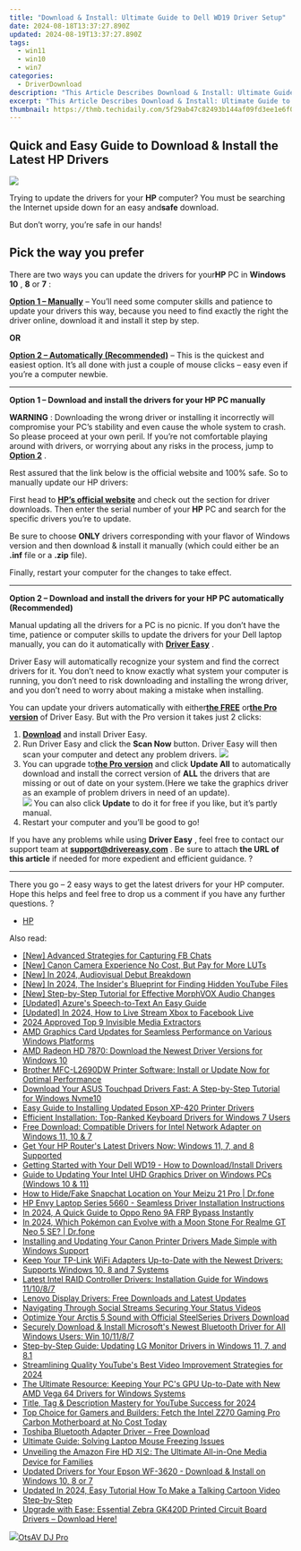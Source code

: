 ```yaml
---
title: "Download & Install: Ultimate Guide to Dell WD19 Driver Setup"
date: 2024-08-18T13:37:27.890Z
updated: 2024-08-19T13:37:27.890Z
tags:
  - win11
  - win10
  - win7
categories:
  - DriverDownload
description: "This Article Describes Download & Install: Ultimate Guide to Dell WD19 Driver Setup"
excerpt: "This Article Describes Download & Install: Ultimate Guide to Dell WD19 Driver Setup"
thumbnail: https://thmb.techidaily.com/5f29ab47c82493b144af09fd3ee1e6f095ceaed40a8d07f3a01f7431f1caf6d4.jpg
---
```


## Quick and Easy Guide to Download & Install the Latest HP Drivers

![](https://images.drivereasy.com/wp-content/uploads/2018/10/img_5bb8235cdc55d.jpg)

 Trying to update the drivers for your **HP**   computer? You must be searching the Internet upside down for an easy and**safe** download.

But don’t worry, you’re safe in our hands!

## Pick the way you prefer

 There are two ways you can update the drivers for your**HP** PC in **Windows 10** , **8** or **7** :

[**Option 1 – Manually**](https://tools.techidaily.com/drivereasy/download/) – You’ll need some computer skills and patience to update your drivers this way, because you need to find exactly the right the driver online, download it and install it step by step.

**OR**

[**Option 2 – Automatically (Recommended)**](https://tools.techidaily.com/drivereasy/download/) – This is the quickest and easiest option. It’s all done with just a couple of mouse clicks – easy even if you’re a computer newbie.

---

 **Option 1 – Download and install the drivers for your HP PC manually**

**WARNING** : Downloading the wrong driver or installing it incorrectly will compromise your PC’s stability and even cause the whole system to crash. So please proceed at your own peril. If you’re not comfortable playing around with drivers, or worrying about any risks in the process, jump to [**Option 2**](https://tools.techidaily.com/drivereasy/download/) .

 Rest assured that the link below is the official website and 100% safe. So to manually update our HP drivers:

 First head to **[HP’s official website](https://www8.hp.com/us/en/home.html)** [](https://shop-links.co/link/?exclusive=1&publisher_slug=itechdaily19598&url=https%3A%2F%2Fwww.dell.com%2Fen-us) and check out the section for driver downloads. Then enter the serial number of your **HP** PC and search for the specific drivers you’re to update.

 Be sure to choose **ONLY** drivers corresponding with your flavor of Windows version and then download & install it manually (which could either be an **.inf** file or a **.zip** file).

Finally, restart your computer for the changes to take effect.

---

 **Option 2 – Download and install the drivers for your HP PC automatically (Recommended)**

 Manual updating all the drivers for a PC is no picnic. If you don’t have the time, patience or computer skills to update the  drivers for your Dell laptop manually, you can do it automatically with **[Driver Easy](https://tools.techidaily.com/drivereasy/download/)**  .

 Driver Easy will automatically recognize your system and find the correct drivers for it. You don’t need to know exactly what system your computer is running, you don’t need to risk downloading and installing the wrong driver, and you don’t need to worry about making a mistake when installing.

 You can update your drivers automatically with either[**the FREE**](https://tools.techidaily.com/drivereasy/download/)  or[**the Pro version**](https://tools.techidaily.com/drivereasy/download/) of Driver Easy. But with the Pro version it takes just 2 clicks:

1. **[Download](https://tools.techidaily.com/drivereasy/download/)**  and install Driver Easy.
2. Run Driver Easy and click the **Scan Now** button. Driver Easy will then scan your computer and detect any problem drivers. ![](https://images.drivereasy.com/wp-content/uploads/2018/07/img_5b5aefd675a7c.jpg)
3. You can upgrade to[**the Pro version**](https://tools.techidaily.com/drivereasy/download/) and click **Update All** to automatically download and install the correct version of **ALL**  the drivers that are missing or out of date on your system.(Here we take the graphics driver as an example of problem drivers in need of an update).  
![](https://images.drivereasy.com/wp-content/uploads/2018/10/img_5bb83229d86f1.jpg) You can also click **Update** to do it for free if you like, but it’s partly manual.
4. Restart your computer and you’ll be good to go!

 If you have any problems while using **Driver Easy** , feel free to contact our support team at **<support@drivereasy.com>** . Be sure to attach **the URL of this article** if needed for more expedient and efficient guidance. ?

---

 There you go – 2 easy ways to get the latest drivers for your HP computer. Hope this helps and feel free to drop us a comment if you have any further questions. ?

* [HP](https://tools.techidaily.com/drivereasy/download/)

<ins class="adsbygoogle"
     style="display:block"
     data-ad-format="autorelaxed"
     data-ad-client="ca-pub-7571918770474297"
     data-ad-slot="1223367746"></ins>



<ins class="adsbygoogle"
     style="display:block"
     data-ad-client="ca-pub-7571918770474297"
     data-ad-slot="8358498916"
     data-ad-format="auto"
     data-full-width-responsive="true"></ins>

<span class="atpl-alsoreadstyle">Also read:</span>
<div><ul>
<li><a href="https://screen-recording.techidaily.com/new-advanced-strategies-for-capturing-fb-chats/"><u>[New] Advanced Strategies for Capturing FB Chats</u></a></li>
<li><a href="https://extra-resources.techidaily.com/new-canon-camera-experience-no-cost-but-pay-for-more-luts/"><u>[New] Canon Camera Experience  No Cost, But Pay for More LUTs</u></a></li>
<li><a href="https://screen-sharing-recording.techidaily.com/new-in-2024-audiovisual-debut-breakdown/"><u>[New] In 2024, Audiovisual Debut Breakdown</u></a></li>
<li><a href="https://youtube-tips.techidaily.com/n-2024-the-insiders-blueprint-for-finding-hidden-youtube-files/"><u>[New] In 2024, The Insider's Blueprint for Finding Hidden YouTube Files</u></a></li>
<li><a href="https://extra-skills.techidaily.com/new-step-by-step-tutorial-for-effective-morphvox-audio-changes/"><u>[New] Step-by-Step Tutorial for Effective MorphVOX Audio Changes</u></a></li>
<li><a href="https://extra-resources.techidaily.com/updated-azures-speech-to-text-an-easy-guide/"><u>[Updated] Azure's Speech-to-Text  An Easy Guide</u></a></li>
<li><a href="https://facebook-clips.techidaily.com/updated-in-2024-how-to-live-stream-xbox-to-facebook-live/"><u>[Updated] In 2024, How to Live Stream Xbox to Facebook Live</u></a></li>
<li><a href="https://facebook-videos.techidaily.com/2024-approved-top-9-invisible-media-extractors/"><u>2024 Approved  Top 9 Invisible Media Extractors</u></a></li>
<li><a href="https://win-amazing.techidaily.com/amd-graphics-card-updates-for-seamless-performance-on-various-windows-platforms/"><u>AMD Graphics Card Updates for Seamless Performance on Various Windows Platforms</u></a></li>
<li><a href="https://win-amazing.techidaily.com/amd-radeon-hd-7870-download-the-newest-driver-versions-for-windows-10/"><u>AMD Radeon HD 7870: Download the Newest Driver Versions for Windows 10</u></a></li>
<li><a href="https://win-amazing.techidaily.com/brother-mfc-l2690dw-printer-software-install-or-update-now-for-optimal-performance/"><u>Brother MFC-L2690DW Printer Software: Install or Update Now for Optimal Performance</u></a></li>
<li><a href="https://win-amazing.techidaily.com/download-your-asus-touchpad-drivers-fast-a-step-by-step-tutorial-for-windows-nvme10/"><u>Download Your ASUS Touchpad Drivers Fast: A Step-by-Step Tutorial for Windows Nvme10</u></a></li>
<li><a href="https://win-amazing.techidaily.com/easy-guide-to-installing-updated-epson-xp-420-printer-drivers/"><u>Easy Guide to Installing Updated Epson XP-420 Printer Drivers</u></a></li>
<li><a href="https://win-amazing.techidaily.com/efficient-installation-top-ranked-keyboard-drivers-for-windows-7-users/"><u>Efficient Installation: Top-Ranked Keyboard Drivers for Windows 7 Users</u></a></li>
<li><a href="https://win-amazing.techidaily.com/free-download-compatible-drivers-for-intel-network-adapter-on-windows-11-10-and-7/"><u>Free Download: Compatible Drivers for Intel Network Adapter on Windows 11, 10 & 7</u></a></li>
<li><a href="https://win-amazing.techidaily.com/get-your-hp-routers-latest-drivers-now-windows-11-7-and-8-supported/"><u>Get Your HP Router's Latest Drivers Now: Windows 11, 7, and 8 Supported</u></a></li>
<li><a href="https://win-amazing.techidaily.com/getting-started-with-your-dell-wd19-how-to-downloadinstall-drivers/"><u>Getting Started with Your Dell WD19 - How to Download/Install Drivers</u></a></li>
<li><a href="https://win-amazing.techidaily.com/guide-to-updating-your-intel-uhd-graphics-driver-on-windows-pcs-windows-10-and-11/"><u>Guide to Updating Your Intel UHD Graphics Driver on Windows PCs (Windows 10 & 11)</u></a></li>
<li><a href="https://location-social.techidaily.com/how-to-hidefake-snapchat-location-on-your-meizu-21-pro-drfone-by-drfone-virtual-android/"><u>How to Hide/Fake Snapchat Location on Your Meizu 21 Pro | Dr.fone</u></a></li>
<li><a href="https://win-amazing.techidaily.com/hp-envy-laptop-series-5660-seamless-driver-installation-instructions/"><u>HP Envy Laptop Series 5660 - Seamless Driver Installation Instructions</u></a></li>
<li><a href="https://android-frp.techidaily.com/in-2024-a-quick-guide-to-oppo-reno-9a-frp-bypass-instantly-by-drfone-android/"><u>In 2024, A Quick Guide to Oppo Reno 9A FRP Bypass Instantly</u></a></li>
<li><a href="https://pokemon-go-android.techidaily.com/in-2024-which-pokemon-can-evolve-with-a-moon-stone-for-realme-gt-neo-5-se-drfone-by-drfone-virtual-android/"><u>In 2024, Which Pokémon can Evolve with a Moon Stone For Realme GT Neo 5 SE? | Dr.fone</u></a></li>
<li><a href="https://win-amazing.techidaily.com/installing-and-updating-your-canon-printer-drivers-made-simple-with-windows-support/"><u>Installing and Updating Your Canon Printer Drivers Made Simple with Windows Support</u></a></li>
<li><a href="https://win-amazing.techidaily.com/keep-your-tp-link-wifi-adapters-up-to-date-with-the-newest-drivers-supports-windows-10-8-and-7-systems/"><u>Keep Your TP-Link WiFi Adapters Up-to-Date with the Newest Drivers: Supports Windows 10, 8 and 7 Systems</u></a></li>
<li><a href="https://win-amazing.techidaily.com/latest-intel-raid-controller-drivers-installation-guide-for-windows-111087/"><u>Latest Intel RAID Controller Drivers: Installation Guide for Windows 11/10/8/7</u></a></li>
<li><a href="https://win-amazing.techidaily.com/lenovo-display-drivers-free-downloads-and-latest-updates/"><u>Lenovo Display Drivers: Free Downloads and Latest Updates</u></a></li>
<li><a href="https://facebook-video-recording.techidaily.com/navigating-through-social-streams-securing-your-status-videos/"><u>Navigating Through Social Streams  Securing Your Status Videos</u></a></li>
<li><a href="https://win-amazing.techidaily.com/optimize-your-arctis-5-sound-with-official-steelseries-drivers-download/"><u>Optimize Your Arctis 5 Sound with Official SteelSeries Drivers Download</u></a></li>
<li><a href="https://win-amazing.techidaily.com/securely-download-and-install-microsofts-newest-bluetooth-driver-for-all-windows-users-win-101187/"><u>Securely Download & Install Microsoft's Newest Bluetooth Driver for All Windows Users: Win 10/11/8/7</u></a></li>
<li><a href="https://win-amazing.techidaily.com/step-by-step-guide-updating-lg-monitor-drivers-in-windows-11-7-and-81/"><u>Step-by-Step Guide: Updating LG Monitor Drivers in Windows 11, 7, and 8.1</u></a></li>
<li><a href="https://facebook-record-videos.techidaily.com/streamlining-quality-youtubes-best-video-improvement-strategies-for-2024/"><u>Streamlining Quality  YouTube's Best Video Improvement Strategies for 2024</u></a></li>
<li><a href="https://win-amazing.techidaily.com/the-ultimate-resource-keeping-your-pcs-gpu-up-to-date-with-new-amd-vega-64-drivers-for-windows-systems/"><u>The Ultimate Resource: Keeping Your PC's GPU Up-to-Date with New AMD Vega 64 Drivers for Windows Systems</u></a></li>
<li><a href="https://youtube-zero.techidaily.com/-tag-and-description-mastery-for-youtube-success-for-2024/"><u>Title, Tag & Description Mastery for YouTube Success for 2024</u></a></li>
<li><a href="https://win-amazing.techidaily.com/top-choice-for-gamers-and-builders-fetch-the-intel-z270-gaming-pro-carbon-motherboard-at-no-cost-today/"><u>Top Choice for Gamers and Builders: Fetch the Intel Z270 Gaming Pro Carbon Motherboard at No Cost Today</u></a></li>
<li><a href="https://win-amazing.techidaily.com/toshiba-bluetooth-adapter-driver-free-download/"><u>Toshiba Bluetooth Adapter Driver – Free Download</u></a></li>
<li><a href="https://win-howtos.techidaily.com/ultimate-guide-solving-laptop-mouse-freezing-issues/"><u>Ultimate Guide: Solving Laptop Mouse Freezing Issues</u></a></li>
<li><a href="https://buynow-marvelous.techidaily.com/unveiling-the-amazon-fire-hd-the-ultimate-all-in-one-media-device-for-families/"><u>Unveiling the Amazon Fire HD 지오: The Ultimate All-in-One Media Device for Families</u></a></li>
<li><a href="https://win-amazing.techidaily.com/updated-drivers-for-your-epson-wf-3620-download-and-install-on-windows-10-8-or-7/"><u>Updated Drivers for Your Epson WF-3620 - Download & Install on Windows 10, 8 or 7</u></a></li>
<li><a href="https://ai-topics.techidaily.com/updated-in-2024-easy-tutorial-how-to-make-a-talking-cartoon-video-step-by-step/"><u>Updated In 2024, Easy Tutorial How To Make a Talking Cartoon Video Step-by-Step</u></a></li>
<li><a href="https://win-amazing.techidaily.com/upgrade-with-ease-essential-zebra-gk420d-printed-circuit-board-drivers-download-here/"><u>Upgrade with Ease: Essential Zebra GK420D Printed Circuit Board Drivers – Download Here!</u></a></li>
</ul></div>

<!-- affiliate ads begin -->
<a href="https://otszone.ots7.com/order/checkout.php?PRODS=4713321&QTY=1&AFFILIATE=108875&CART=1"><img src="https://green.ots7.com/screenshots/OtsAV/OtsAVDJ1.90-300x188.jpg" border="0">OtsAV DJ Pro</a>
<!-- affiliate ads end -->